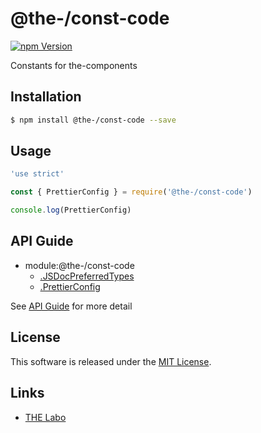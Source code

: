 @the-/const-code
==========

<!---
This file is generated by @the-/templates. Do not update manually.
--->

<!-- Badge Start -->
<a name="badges"></a>

[![npm Version][bd_npm_shield_url]][bd_npm_url]

[bd_repo_url]: https://github.com/the-labo/the
[bd_npm_url]: http://www.npmjs.org/package/@the-/const-code
[bd_npm_shield_url]: http://img.shields.io/npm/v/@the-/const-code.svg?style=flat

<!-- Badge End -->


<!-- Description Start -->
<a name="description"></a>

Constants for the-components

<!-- Description End -->


<!-- Overview Start -->
<a name="overview"></a>




<!-- Overview End -->


<!-- Sections Start -->
<a name="sections"></a>

<!-- Section from "doc/readme/01.Installation.md.hbs" Start -->

<a name="section-doc-readme-01-installation-md"></a>

Installation
-----

```bash
$ npm install @the-/const-code --save
```


<!-- Section from "doc/readme/01.Installation.md.hbs" End -->

<!-- Section from "doc/readme/02.Usage.md.hbs" Start -->

<a name="section-doc-readme-02-usage-md"></a>

Usage
---------

```javascript
'use strict'

const { PrettierConfig } = require('@the-/const-code')

console.log(PrettierConfig)

```


<!-- Section from "doc/readme/02.Usage.md.hbs" End -->


<!-- Sections Start -->

<a name="api"></a>

## API Guide


- module:@the-/const-code
  - [.JSDocPreferredTypes](./doc/api/api.md#module_@the-/const-code.JSDocPreferredTypes)
  - [.PrettierConfig](./doc/api/api.md#module_@the-/const-code.PrettierConfig)

See [API Guide](./doc/api/api.md) for more detail


<!-- LICENSE Start -->
<a name="license"></a>

License
-------
This software is released under the [MIT License](https://github.com/the-labo/the/blob/master/LICENSE).

<!-- LICENSE End -->


<!-- Links Start -->
<a name="links"></a>

Links
------

+ [THE Labo][the_labo_url]

[the_labo_url]: https://github.com/the-labo

<!-- Links End -->
